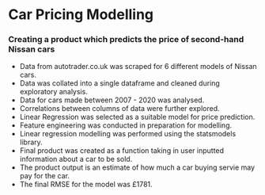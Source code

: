 # **Car Pricing Modelling**
### Creating a product which predicts the price of second-hand Nissan cars 

- Data from autotrader.co.uk was scraped for 6 different models of Nissan cars.
- Data was collated into a single dataframe and cleaned during exploratory analysis.
- Data for cars made between 2007 - 2020 was analysed.
- Correlations between columns of data were further explored.
- Linear Regression was selected as a suitable model for price prediction.
- Feature engineering was conducted in preparation for modelling.
- Linear regression modelling was performed using the statsmodels library.
- Final product was created as a function taking in user inputted information about a car to be sold. 
- The product output is an estimate of how much a car buying servie may pay for the car.
- The final RMSE for the model was £1781.
